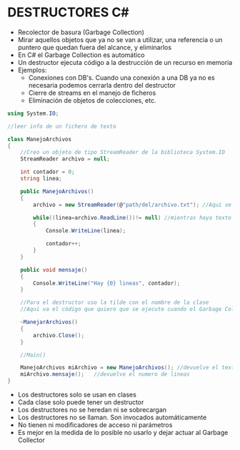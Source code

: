 # DESTRUCTORES C#

- Recolector de basura (Garbage Collection)
- Mirar aquellos objetos que ya no se van a utilizar, una referencia o un puntero que quedan fuera del alcance, y eliminarlos
- En C# el Garbage Collection es automático
- Un destructor ejecuta código a la destrucción de un recurso en memoria
- Ejemplos:
    - Conexiones con DB's. Cuando una conexión a una DB ya no es necesaria podemos cerrarla dentro del destructor
    - Cierre de streams en el manejo de ficheros
    - Eliminación de objetos de colecciones, etc.

~~~cs
using System.IO;

//leer info de un fichero de texto

class ManejoArchivos
{   
    //Creo un objeto de tipo StreamReader de la biblioteca System.IO
    StreamReader archivo = null;

    int contador = 0;
    string linea;

    public ManejoArchivos()
    {
        archivo = new StreamReader(@"path/del/archivo.txt"); //Aquí se ha abierto un flujo de datos

        while((linea=archivo.ReadLine())!= null) //mientras haya texto
        {
            Console.WriteLine(linea);

            contador++;
        }
    }

    public void mensaje()
    {
        Console.WriteLine("Hay {0} lineas", contador);
    }

    //Para el destructor uso la tilde con el nombre de la clase
    //Aqui va el código que quiero que se ejecute cuando el Garbage Collector está eliminando ese recdurso 

    ~ManejarArchivos()
    {
        archivo.Close();
    } 

    //Main()

    ManejoArchivos miArchivo = new ManejoArchivos(); //devuelve el texto en el archivo
    miArchivo.mensaje();   //devuelve el numero de lineas
}
~~~
- Los destructores solo se usan en clases
- Cada clase solo puede tener un destructor
- Los destructores no se heredan ni se sobrecargan
- Los destructores no se llaman. Son invocados automáticamente
- No tienen ni modificadores de acceso ni parámetros
- Es mejor en la medida de lo posible no usarlo y dejar actuar al Garbage Collector
